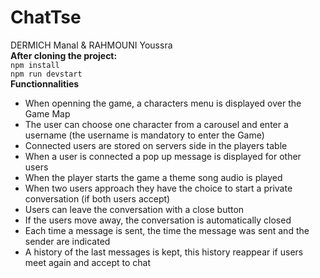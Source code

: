 # ChatTse
DERMICH Manal & RAHMOUNI Youssra\
**After cloning the project:** \
`npm install`\
`npm run devstart`\
**Functionnalities**
- When openning the game, a characters menu is displayed over the Game Map
- The user can choose one character from a carousel and enter a username (the username is mandatory to enter the Game)
- Connected users are stored on servers side in the players table 
- When a user is connected a pop up message is displayed for other users 
- When the player starts the game a theme song audio is played 
- When two users approach they have the choice to start a private conversation (if both users accept)
- Users can leave the conversation with a close button 
- If the users move away, the conversation is automatically closed 
- Each time a message is sent, the time the message was sent and the sender are indicated 
- A history of the last messages is kept, this history reappear if users meet again and accept to chat 

